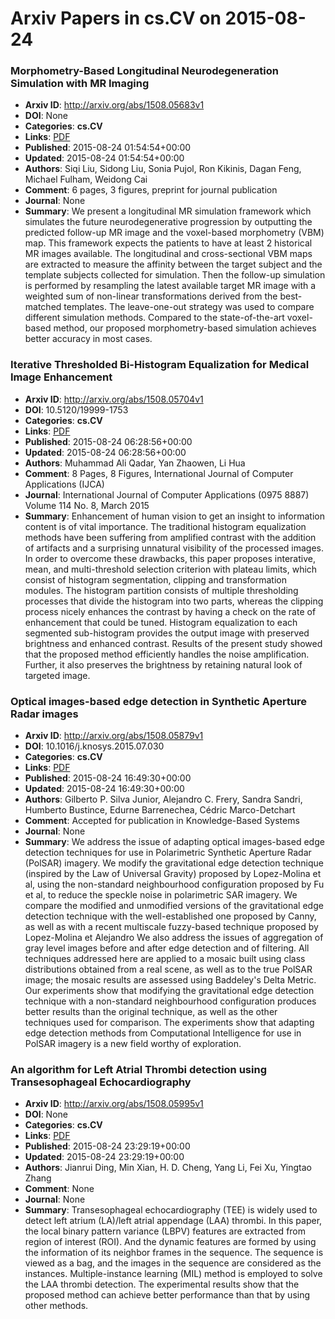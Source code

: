 # Arxiv Papers in cs.CV on 2015-08-24
### Morphometry-Based Longitudinal Neurodegeneration Simulation with MR Imaging
- **Arxiv ID**: http://arxiv.org/abs/1508.05683v1
- **DOI**: None
- **Categories**: **cs.CV**
- **Links**: [PDF](http://arxiv.org/pdf/1508.05683v1)
- **Published**: 2015-08-24 01:54:54+00:00
- **Updated**: 2015-08-24 01:54:54+00:00
- **Authors**: Siqi Liu, Sidong Liu, Sonia Pujol, Ron Kikinis, Dagan Feng, Michael Fulham, Weidong Cai
- **Comment**: 6 pages, 3 figures, preprint for journal publication
- **Journal**: None
- **Summary**: We present a longitudinal MR simulation framework which simulates the future neurodegenerative progression by outputting the predicted follow-up MR image and the voxel-based morphometry (VBM) map. This framework expects the patients to have at least 2 historical MR images available. The longitudinal and cross-sectional VBM maps are extracted to measure the affinity between the target subject and the template subjects collected for simulation. Then the follow-up simulation is performed by resampling the latest available target MR image with a weighted sum of non-linear transformations derived from the best-matched templates. The leave-one-out strategy was used to compare different simulation methods. Compared to the state-of-the-art voxel-based method, our proposed morphometry-based simulation achieves better accuracy in most cases.



### Iterative Thresholded Bi-Histogram Equalization for Medical Image Enhancement
- **Arxiv ID**: http://arxiv.org/abs/1508.05704v1
- **DOI**: 10.5120/19999-1753
- **Categories**: **cs.CV**
- **Links**: [PDF](http://arxiv.org/pdf/1508.05704v1)
- **Published**: 2015-08-24 06:28:56+00:00
- **Updated**: 2015-08-24 06:28:56+00:00
- **Authors**: Muhammad Ali Qadar, Yan Zhaowen, Li Hua
- **Comment**: 8 Pages, 8 Figures, International Journal of Computer Applications
  (IJCA)
- **Journal**: International Journal of Computer Applications (0975 8887) Volume
  114 No. 8, March 2015
- **Summary**: Enhancement of human vision to get an insight to information content is of vital importance. The traditional histogram equalization methods have been suffering from amplified contrast with the addition of artifacts and a surprising unnatural visibility of the processed images. In order to overcome these drawbacks, this paper proposes interative, mean, and multi-threshold selection criterion with plateau limits, which consist of histogram segmentation, clipping and transformation modules. The histogram partition consists of multiple thresholding processes that divide the histogram into two parts, whereas the clipping process nicely enhances the contrast by having a check on the rate of enhancement that could be tuned. Histogram equalization to each segmented sub-histogram provides the output image with preserved brightness and enhanced contrast. Results of the present study showed that the proposed method efficiently handles the noise amplification. Further, it also preserves the brightness by retaining natural look of targeted image.



### Optical images-based edge detection in Synthetic Aperture Radar images
- **Arxiv ID**: http://arxiv.org/abs/1508.05879v1
- **DOI**: 10.1016/j.knosys.2015.07.030
- **Categories**: **cs.CV**
- **Links**: [PDF](http://arxiv.org/pdf/1508.05879v1)
- **Published**: 2015-08-24 16:49:30+00:00
- **Updated**: 2015-08-24 16:49:30+00:00
- **Authors**: Gilberto P. Silva Junior, Alejandro C. Frery, Sandra Sandri, Humberto Bustince, Edurne Barrenechea, Cédric Marco-Detchart
- **Comment**: Accepted for publication in Knowledge-Based Systems
- **Journal**: None
- **Summary**: We address the issue of adapting optical images-based edge detection techniques for use in Polarimetric Synthetic Aperture Radar (PolSAR) imagery. We modify the gravitational edge detection technique (inspired by the Law of Universal Gravity) proposed by Lopez-Molina et al, using the non-standard neighbourhood configuration proposed by Fu et al, to reduce the speckle noise in polarimetric SAR imagery. We compare the modified and unmodified versions of the gravitational edge detection technique with the well-established one proposed by Canny, as well as with a recent multiscale fuzzy-based technique proposed by Lopez-Molina et Alejandro We also address the issues of aggregation of gray level images before and after edge detection and of filtering. All techniques addressed here are applied to a mosaic built using class distributions obtained from a real scene, as well as to the true PolSAR image; the mosaic results are assessed using Baddeley's Delta Metric. Our experiments show that modifying the gravitational edge detection technique with a non-standard neighbourhood configuration produces better results than the original technique, as well as the other techniques used for comparison. The experiments show that adapting edge detection methods from Computational Intelligence for use in PolSAR imagery is a new field worthy of exploration.



### An algorithm for Left Atrial Thrombi detection using Transesophageal Echocardiography
- **Arxiv ID**: http://arxiv.org/abs/1508.05995v1
- **DOI**: None
- **Categories**: **cs.CV**
- **Links**: [PDF](http://arxiv.org/pdf/1508.05995v1)
- **Published**: 2015-08-24 23:29:19+00:00
- **Updated**: 2015-08-24 23:29:19+00:00
- **Authors**: Jianrui Ding, Min Xian, H. D. Cheng, Yang Li, Fei Xu, Yingtao Zhang
- **Comment**: None
- **Journal**: None
- **Summary**: Transesophageal echocardiography (TEE) is widely used to detect left atrium (LA)/left atrial appendage (LAA) thrombi. In this paper, the local binary pattern variance (LBPV) features are extracted from region of interest (ROI). And the dynamic features are formed by using the information of its neighbor frames in the sequence. The sequence is viewed as a bag, and the images in the sequence are considered as the instances. Multiple-instance learning (MIL) method is employed to solve the LAA thrombi detection. The experimental results show that the proposed method can achieve better performance than that by using other methods.



